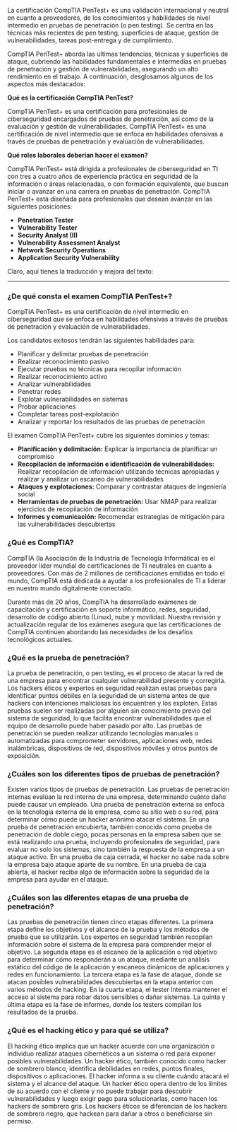 La certificación CompTIA PenTest+ es una validación internacional y neutral en cuanto a proveedores, de los conocimientos y habilidades de nivel intermedio en pruebas de penetración (o pen testing). Se centra en las técnicas más recientes de pen testing, superficies de ataque, gestión de vulnerabilidades, tareas post-entrega y de cumplimiento.

CompTIA PenTest+ aborda las últimas tendencias, técnicas y superficies de ataque, cubriendo las habilidades fundamentales e intermedias en pruebas de penetración y gestión de vulnerabilidades, asegurando un alto rendimiento en el trabajo. A continuación, desglosamos algunos de los aspectos más destacados:

**Qué es la certificación CompTIA PenTest?**

CompTIA PenTest+ es una certificación para profesionales de ciberseguridad encargados de pruebas de penetración, así como de la evaluación y gestión de vulnerabilidades. CompTIA PenTest+ es una certificación de nivel intermedio que se enfoca en habilidades ofensivas a través de pruebas de penetración y evaluación de vulnerabilidades.

**Qué roles laborales deberían hacer el examen?**

CompTIA PenTest+ está dirigida a profesionales de ciberseguridad en TI con tres a cuatro años de experiencia práctica en seguridad de la información o áreas relacionadas, o con formación equivalente, que buscan iniciar o avanzar en una carrera en pruebas de penetración. CompTIA PenTest+ está diseñada para profesionales que desean avanzar en las siguientes posiciones:

- **Penetration Tester**
- **Vulnerability Tester**
- **Security Analyst (II)**
- **Vulnerability Assessment Analyst**
- **Network Security Operations**
- **Application Security Vulnerability**

Claro, aquí tienes la traducción y mejora del texto:

---

### ¿De qué consta el examen CompTIA PenTest+?

CompTIA PenTest+ es una certificación de nivel intermedio en ciberseguridad que se enfoca en habilidades ofensivas a través de pruebas de penetración y evaluación de vulnerabilidades.

Los candidatos exitosos tendrán las siguientes habilidades para:

- Planificar y delimitar pruebas de penetración
- Realizar reconocimiento pasivo
- Ejecutar pruebas no técnicas para recopilar información
- Realizar reconocimiento activo
- Analizar vulnerabilidades
- Penetrar redes
- Explotar vulnerabilidades en sistemas
- Probar aplicaciones
- Completar tareas post-explotación
- Analizar y reportar los resultados de las pruebas de penetración

El examen CompTIA PenTest+ cubre los siguientes dominios y temas:

- **Planificación y delimitación:** Explicar la importancia de planificar un compromiso
- **Recopilación de información e identificación de vulnerabilidades:** Realizar recopilación de información utilizando técnicas apropiadas y realizar y analizar un escaneo de vulnerabilidades
- **Ataques y explotaciones:** Comparar y contrastar ataques de ingeniería social
- **Herramientas de pruebas de penetración:** Usar NMAP para realizar ejercicios de recopilación de información
- **Informes y comunicación:** Recomendar estrategias de mitigación para las vulnerabilidades descubiertas

### ¿Qué es CompTIA?

CompTIA (la Asociación de la Industria de Tecnología Informática) es el proveedor líder mundial de certificaciones de TI neutrales en cuanto a proveedores. Con más de 2 millones de certificaciones emitidas en todo el mundo, CompTIA está dedicada a ayudar a los profesionales de TI a liderar en nuestro mundo digitalmente conectado.

Durante más de 20 años, CompTIA ha desarrollado exámenes de capacitación y certificación en soporte informático, redes, seguridad, desarrollo de código abierto (Linux), nube y movilidad. Nuestra revisión y actualización regular de los exámenes asegura que las certificaciones de CompTIA continúen abordando las necesidades de los desafíos tecnológicos actuales.

### ¿Qué es la prueba de penetración?

La prueba de penetración, o pen testing, es el proceso de atacar la red de una empresa para encontrar cualquier vulnerabilidad presente y corregirla. Los hackers éticos y expertos en seguridad realizan estas pruebas para identificar puntos débiles en la seguridad de un sistema antes de que hackers con intenciones maliciosas los encuentren y los exploten. Estas pruebas suelen ser realizadas por alguien sin conocimiento previo del sistema de seguridad, lo que facilita encontrar vulnerabilidades que el equipo de desarrollo puede haber pasado por alto. Las pruebas de penetración se pueden realizar utilizando tecnologías manuales o automatizadas para comprometer servidores, aplicaciones web, redes inalámbricas, dispositivos de red, dispositivos móviles y otros puntos de exposición.

### ¿Cuáles son los diferentes tipos de pruebas de penetración?

Existen varios tipos de pruebas de penetración. Las pruebas de penetración internas evalúan la red interna de una empresa, determinando cuánto daño puede causar un empleado. Una prueba de penetración externa se enfoca en la tecnología externa de la empresa, como su sitio web o su red, para determinar cómo puede un hacker anónimo atacar el sistema. En una prueba de penetración encubierta, también conocida como prueba de penetración de doble ciego, pocas personas en la empresa saben que se está realizando una prueba, incluyendo profesionales de seguridad, para evaluar no solo los sistemas, sino también la respuesta de la empresa a un ataque activo. En una prueba de caja cerrada, el hacker no sabe nada sobre la empresa bajo ataque aparte de su nombre. En una prueba de caja abierta, el hacker recibe algo de información sobre la seguridad de la empresa para ayudar en el ataque.

### ¿Cuáles son las diferentes etapas de una prueba de penetración?

Las pruebas de penetración tienen cinco etapas diferentes. La primera etapa define los objetivos y el alcance de la prueba y los métodos de prueba que se utilizarán. Los expertos en seguridad también recopilan información sobre el sistema de la empresa para comprender mejor el objetivo. La segunda etapa es el escaneo de la aplicación o red objetivo para determinar cómo responderán a un ataque, mediante un análisis estático del código de la aplicación y escaneos dinámicos de aplicaciones y redes en funcionamiento. La tercera etapa es la fase de ataque, donde se atacan posibles vulnerabilidades descubiertas en la etapa anterior con varios métodos de hacking. En la cuarta etapa, el tester intenta mantener el acceso al sistema para robar datos sensibles o dañar sistemas. La quinta y última etapa es la fase de informes, donde los testers compilan los resultados de la prueba.

### ¿Qué es el hacking ético y para qué se utiliza?

El hacking ético implica que un hacker acuerde con una organización o individuo realizar ataques cibernéticos a un sistema o red para exponer posibles vulnerabilidades. Un hacker ético, también conocido como hacker de sombrero blanco, identifica debilidades en redes, puntos finales, dispositivos o aplicaciones. El hacker informa a su cliente cuándo atacará el sistema y el alcance del ataque. Un hacker ético opera dentro de los límites de su acuerdo con el cliente y no puede trabajar para descubrir vulnerabilidades y luego exigir pago para solucionarlas, como hacen los hackers de sombrero gris. Los hackers éticos se diferencian de los hackers de sombrero negro, que hackean para dañar a otros o beneficiarse sin permiso.
